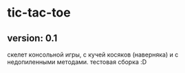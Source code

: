 # tic-tac-toe 

## version: 0.1

скелет консольной игры, с кучей косяков (наверняка) и с недопиленными методами. тестовая сборка :D